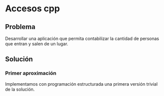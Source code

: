 Accesos cpp
===========

## Problema

Desarrollar una aplicación que permita contabilizar la cantidad de personas que entran y salen de un lugar.

## Solución

### Primer aproximación

Implementamos con programación estructurada una primera versión trivial de la solución.
 